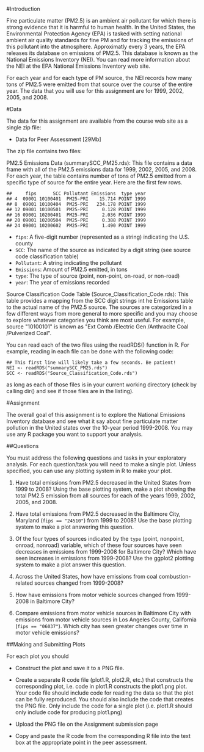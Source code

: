 #Introduction

Fine particulate matter (PM2.5) is an ambient air pollutant for which there is strong evidence that it is harmful to human health. In the United States, the Environmental Protection Agency (EPA) is tasked with setting national ambient air quality standards for fine PM and for tracking the emissions of this pollutant into the atmosphere. Approximatly every 3 years, the EPA releases its database on emissions of PM2.5. This database is known as the National Emissions Inventory (NEI). You can read more information about the NEI at the EPA National Emissions Inventory web site.

For each year and for each type of PM source, the NEI records how many tons of PM2.5 were emitted from that source over the course of the entire year. The data that you will use for this assignment are for 1999, 2002, 2005, and 2008.

#Data

The data for this assignment are available from the course web site as a single zip file:

* Data for Peer Assessment [29Mb]

The zip file contains two files:

PM2.5 Emissions Data (summarySCC_PM25.rds): This file contains a data frame with all of the PM2.5 emissions data for 1999, 2002, 2005, and 2008. For each year, the table contains number of tons of PM2.5 emitted from a specific type of source for the entire year. Here are the first few rows.

```{r}
##     fips      SCC Pollutant Emissions  type year
## 4  09001 10100401  PM25-PRI    15.714 POINT 1999
## 8  09001 10100404  PM25-PRI   234.178 POINT 1999
## 12 09001 10100501  PM25-PRI     0.128 POINT 1999
## 16 09001 10200401  PM25-PRI     2.036 POINT 1999
## 20 09001 10200504  PM25-PRI     0.388 POINT 1999
## 24 09001 10200602  PM25-PRI     1.490 POINT 1999
```

* `fips`: A five-digit number (represented as a string) indicating the U.S. county
* `SCC`: The name of the source as indicated by a digit string (see source code classification table)
* `Pollutant`: A string indicating the pollutant
* `Emissions`: Amount of PM2.5 emitted, in tons
* `type`: The type of source (point, non-point, on-road, or non-road)
* `year`: The year of emissions recorded

Source Classification Code Table (Source_Classification_Code.rds): This table provides a mapping from the SCC digit strings int he Emissions table to the actual name of the PM2.5 source. The sources are categorized in a few different ways from more general to more specific and you may choose to explore whatever categories you think are most useful. For example, source "10100101" is known as "Ext Comb /Electric Gen /Anthracite Coal /Pulverized Coal".

You can read each of the two files using the readRDS() function in R. For example, reading in each file can be done with the following code:

```{r}
## This first line will likely take a few seconds. Be patient!
NEI <- readRDS("summarySCC_PM25.rds")
SCC <- readRDS("Source_Classification_Code.rds")
```

as long as each of those files is in your current working directory (check by calling dir() and see if those files are in the listing).

#Assignment

The overall goal of this assignment is to explore the National Emissions Inventory database and see what it say about fine particulate matter pollution in the United states over the 10-year period 1999-2008. You may use any R package you want to support your analysis.

##Questions

You must address the following questions and tasks in your exploratory analysis. For each question/task you will need to make a single plot. Unless specified, you can use any plotting system in R to make your plot.

1. Have total emissions from PM2.5 decreased in the United States from 1999 to 2008? Using the base plotting system, make a plot showing the total PM2.5 emission from all sources for each of the years 1999, 2002, 2005, and 2008.

2. Have total emissions from PM2.5 decreased in the Baltimore City, Maryland (`fips == "24510"`) from 1999 to 2008? Use the base plotting system to make a plot answering this question.

3. Of the four types of sources indicated by the `type` (point, nonpoint, onroad, nonroad) variable, which of these four sources have seen decreases in emissions from 1999-2008 for Baltimore City? Which have seen increases in emissions from 1999-2008? Use the ggplot2 plotting system to make a plot answer this question.

4. Across the United States, how have emissions from coal combustion-related sources changed from 1999-2008?

5. How have emissions from motor vehicle sources changed from 1999-2008 in Baltimore City?

6. Compare emissions from motor vehicle sources in Baltimore City with emissions from motor vehicle sources in Los Angeles County, California (`fips == "06037"`). Which city has seen greater changes over time in motor vehicle emissions?

##Making and Submitting Plots

For each plot you should

* Construct the plot and save it to a PNG file.

* Create a separate R code file (plot1.R, plot2.R, etc.) that constructs the corresponding plot, i.e. code in plot1.R constructs the plot1.png plot. Your code file should include code for reading the data so that the plot can be fully reproduced. You should also include the code that creates the PNG file. Only include the code for a single plot (i.e. plot1.R should only include code for producing plot1.png)

* Upload the PNG file on the Assignment submission page

* Copy and paste the R code from the corresponding R file into the text box at the appropriate point in the peer assessment.
